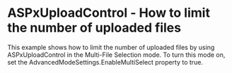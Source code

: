 # ASPxUploadControl - How to limit the number of uploaded files


<p>This example shows how to limit the number of uploaded files by using ASPxUploadControl in the Multi-File Selection mode. To turn this mode on, set the AdvancedModeSettings.EnableMultiSelect property to true.</p>

<br/>


